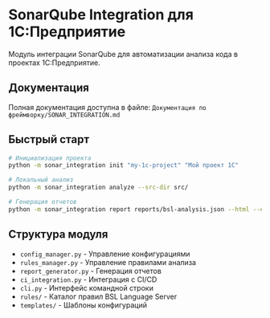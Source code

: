 # SonarQube Integration для 1С:Предприятие

Модуль интеграции SonarQube для автоматизации анализа кода в проектах 1С:Предприятие.

## Документация

Полная документация доступна в файле:
`Документация по фреймворку/SONAR_INTEGRATION.md`

## Быстрый старт

```bash
# Инициализация проекта
python -m sonar_integration init "my-1c-project" "Мой проект 1С"

# Локальный анализ
python -m sonar_integration analyze --src-dir src/

# Генерация отчетов
python -m sonar_integration report reports/bsl-analysis.json --html --excel
```

## Структура модуля

- `config_manager.py` - Управление конфигурациями
- `rules_manager.py` - Управление правилами анализа  
- `report_generator.py` - Генерация отчетов
- `ci_integration.py` - Интеграция с CI/CD
- `cli.py` - Интерфейс командной строки
- `rules/` - Каталог правил BSL Language Server
- `templates/` - Шаблоны конфигураций
